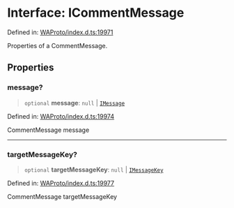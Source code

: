 # Interface: ICommentMessage

Defined in: [WAProto/index.d.ts:19971](https://github.com/Fokusdotid/Baileys/blob/c2e37a764497a58082d1525ba2f083f341e3eefa/WAProto/index.d.ts#L19971)

Properties of a CommentMessage.

## Properties

### message?

> `optional` **message**: `null` \| [`IMessage`](../../../interfaces/IMessage.md)

Defined in: [WAProto/index.d.ts:19974](https://github.com/Fokusdotid/Baileys/blob/c2e37a764497a58082d1525ba2f083f341e3eefa/WAProto/index.d.ts#L19974)

CommentMessage message

***

### targetMessageKey?

> `optional` **targetMessageKey**: `null` \| [`IMessageKey`](../../../interfaces/IMessageKey.md)

Defined in: [WAProto/index.d.ts:19977](https://github.com/Fokusdotid/Baileys/blob/c2e37a764497a58082d1525ba2f083f341e3eefa/WAProto/index.d.ts#L19977)

CommentMessage targetMessageKey
